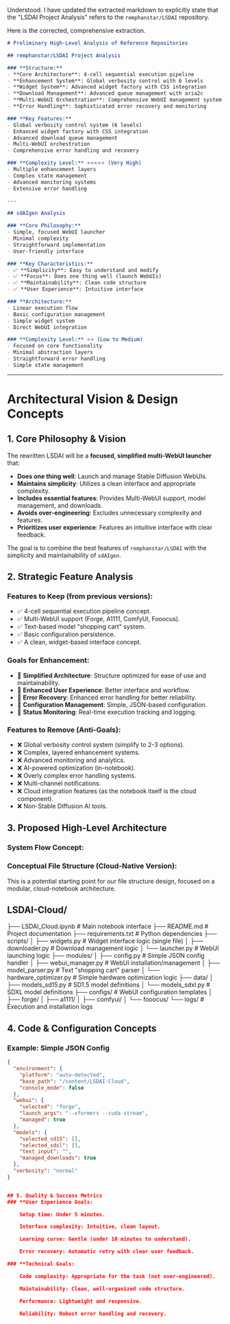 Understood. I have updated the extracted markdown to explicitly state that the "LSDAI Project Analysis" refers to the `remphanstar/LSDAI` repository.

Here is the corrected, comprehensive extraction.

```markdown
# Preliminary High-Level Analysis of Reference Repositories

## remphanstar/LSDAI Project Analysis

### **Structure:**
- **Core Architecture**: 4-cell sequential execution pipeline
- **Enhancement System**: Global verbosity control with 6 levels
- **Widget System**: Advanced widget factory with CSS integration
- **Download Management**: Advanced queue management with aria2c
- **Multi-WebUI Orchestration**: Comprehensive WebUI management system
- **Error Handling**: Sophisticated error recovery and monitoring

### **Key Features:**
- Global verbosity control system (6 levels)
- Enhanced widget factory with CSS integration
- Advanced download queue management
- Multi-WebUI orchestration
- Comprehensive error handling and recovery

### **Complexity Level:** ⭐⭐⭐⭐⭐ (Very High)
- Multiple enhancement layers
- Complex state management
- Advanced monitoring systems
- Extensive error handling

---

## sdAIgen Analysis

### **Core Philosophy:**
- Simple, focused WebUI launcher
- Minimal complexity
- Straightforward implementation
- User-friendly interface

### **Key Characteristics:**
- ✅ **Simplicity**: Easy to understand and modify
- ✅ **Focus**: Does one thing well (launch WebUIs)
- ✅ **Maintainability**: Clean code structure
- ✅ **User Experience**: Intuitive interface

### **Architecture:**
- Linear execution flow
- Basic configuration management
- Simple widget system
- Direct WebUI integration

### **Complexity Level:** ⭐⭐ (Low to Medium)
- Focused on core functionality
- Minimal abstraction layers
- Straightforward error handling
- Simple state management
```

---
      
# Architectural Vision & Design Concepts

## 1. Core Philosophy & Vision

The rewritten LSDAI will be a **focused, simplified multi-WebUI launcher** that:
- **Does one thing well**: Launch and manage Stable Diffusion WebUIs.
- **Maintains simplicity**: Utilizes a clean interface and appropriate complexity.
- **Includes essential features**: Provides Multi-WebUI support, model management, and downloads.
- **Avoids over-engineering**: Excludes unnecessary complexity and features.
- **Prioritizes user experience**: Features an intuitive interface with clear feedback.

The goal is to combine the best features of `remphanstar/LSDAI` with the simplicity and maintainability of `sdAIgen`.

## 2. Strategic Feature Analysis

### **Features to Keep (from previous versions):**
- ✅ 4-cell sequential execution pipeline concept.
- ✅ Multi-WebUI support (Forge, A1111, ComfyUI, Fooocus).
- ✅ Text-based model "shopping cart" system.
- ✅ Basic configuration persistence.
- ✅ A clean, widget-based interface concept.

### **Goals for Enhancement:**
- 🔄 **Simplified Architecture**: Structure optimized for ease of use and maintainability.
- 🔄 **Enhanced User Experience**: Better interface and workflow.
- 🔄 **Error Recovery**: Enhanced error handling for better reliability.
- 🔄 **Configuration Management**: Simple, JSON-based configuration.
- 🔄 **Status Monitoring**: Real-time execution tracking and logging.

### **Features to Remove (Anti-Goals):**
- ❌ Global verbosity control system (simplify to 2-3 options).
- ❌ Complex, layered enhancement systems.
- ❌ Advanced monitoring and analytics.
- ❌ AI-powered optimization (in-notebook).
- ❌ Overly complex error handling systems.
- ❌ Multi-channel notifications.
- ❌ Cloud integration features (as the notebook itself is the cloud component).
- ❌ Non-Stable Diffusion AI tools.

## 3. Proposed High-Level Architecture

### **System Flow Concept:**

### **Conceptual File Structure (Cloud-Native Version):**
This is a potential starting point for our file structure design, focused on a modular, cloud-notebook architecture.
## LSDAI-Cloud/
├── LSDAI_Cloud.ipynb # Main notebook interface
├── README.md # Project documentation
├── requirements.txt # Python dependencies
├── scripts/
│ ├── widgets.py # Widget interface logic (single file)
│ ├── downloader.py # Download management logic
│ └── launcher.py # WebUI launching logic
├── modules/
│ ├── config.py # Simple JSON config handler
│ ├── webui_manager.py # WebUI installation/management
│ ├── model_parser.py # Text "shopping cart" parser
│ └── hardware_optimizer.py # Simple hardware optimization logic
├── data/
│ ├── models_sd15.py # SD1.5 model definitions
│ └── models_sdxl.py # SDXL model definitions
├── configs/ # WebUI configuration templates
│ ├── forge/
│ ├── a1111/
│ ├── comfyui/
│ └── fooocus/
└── logs/ # Execution and installation logs

## 4. Code & Configuration Concepts

### **Example: Simple JSON Config**
```json
{
  "environment": {
    "platform": "auto-detected",
    "base_path": "/content/LSDAI-Cloud",
    "console_mode": false
  },
  "webui": {
    "selected": "forge",
    "launch_args": "--xformers --cuda-stream",
    "managed": true
  },
  "models": {
    "selected_sd15": [],
    "selected_sdxl": [],
    "text_input": "",
    "managed_downloads": true
  },
  "verbosity": "normal"
}


## 5. Quality & Success Metrics
### **User Experience Goals:

    Setup time: Under 5 minutes.

    Interface complexity: Intuitive, clean layout.

    Learning curve: Gentle (under 10 minutes to understand).

    Error recovery: Automatic retry with clear user feedback.

### **Technical Goals:

    Code complexity: Appropriate for the task (not over-engineered).

    Maintainability: Clean, well-organized code structure.

    Performance: Lightweight and responsive.

    Reliability: Robust error handling and recovery.